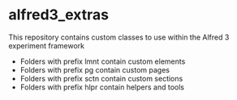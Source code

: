 # alfred3_extras

This repository contains custom classes to use within the Alfred 3 experiment framework

* Folders with prefix lmnt contain custom elements
* Folders with prefix pg contain custom pages
* Folders with prefix sctn contain custom sections
* Folders with prefix hlpr contain helpers and tools